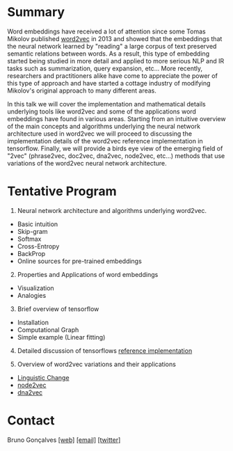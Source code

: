 # Summary

Word embeddings have received a lot of attention since some Tomas Mikolov published [word2vec](https://papers.nips.cc/paper/5021-distributed-representations-of-words-and-phrases-and-their-compositionality.pdf) in 2013  and showed that the embeddings that the neural network learned by "reading" a large corpus of text preserved semantic relations between words. As a result, this type of embedding started being studied in more detail and applied to more serious NLP and IR tasks such as summarization, query expansion, etc... More recently, researchers and practitioners alike have come to appreciate the power of this type of approach and have started a cottage industry of modifying Mikolov's original approach to many different areas.  

In this talk we will cover the implementation and mathematical details underlying tools like word2vec and some of the applications word embeddings have found in various areas. Starting from an intuitive overview of the main concepts and algorithms underlying the neural network architecture used in word2vec we will proceed to discussing the implementation details of the word2vec reference implementation in tensorflow.
Finally, we will provide a birds eye view of the emerging field of "<anything>2vec" (phrase2vec, doc2vec, dna2vec, node2vec, etc...) methods that use variations of the word2vec neural network architecture.

# Tentative Program

1. Neural network architecture and algorithms underlying word2vec.
* Basic intuition
* Skip-gram
* Softmax
* Cross-Entropy
* BackProp
* Online sources for pre-trained embeddings

2. Properties and Applications of word embeddings 
* Visualization
* Analogies

3. Brief overview of tensorflow
* Installation
* Computational Graph
* Simple example (Linear fitting)

4. Detailed discussion of tensorflows [reference implementation](https://github.com/tensorflow/models/blob/master/tutorials/embedding/word2vec.py)

5. Overview of word2vec variations and their applications
* [Linguistic Change](https://www.perozzi.net/publications/15_www_linguistic.pdf)
* [node2vec](https://cs.stanford.edu/people/jure/pubs/node2vec-kdd16.pdf)
* [dna2vec](https://arxiv.org/abs/1701.06279)

# Contact

Bruno Gonçalves [[web]](http://www.bgoncalves.com) [[email]](mailto:bgoncalves@gmail.com) [[twitter]](https://twitter.com/bgoncalves)